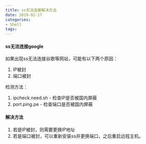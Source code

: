 ```yaml
---
title: ss无法连接解决方法
date: 2019-02-17
categories:
- Shell
tags:
---
```


#### ss无法连接google
如果出现ss无法连接谷歌等网站，可能有以下两个原因：  
1. IP被封
2. 端口被封

检测方法：  
1. ipcheck.need.sh - 检查IP是否被国内屏蔽
2. port.ping.pe - 检查端口是否被国内屏蔽

#### 解决方法
1. 若是IP被封，则需要更换IP地址
2. 若是端口被封，可以重新安装ss并更换端口，之后重启远程主机。
